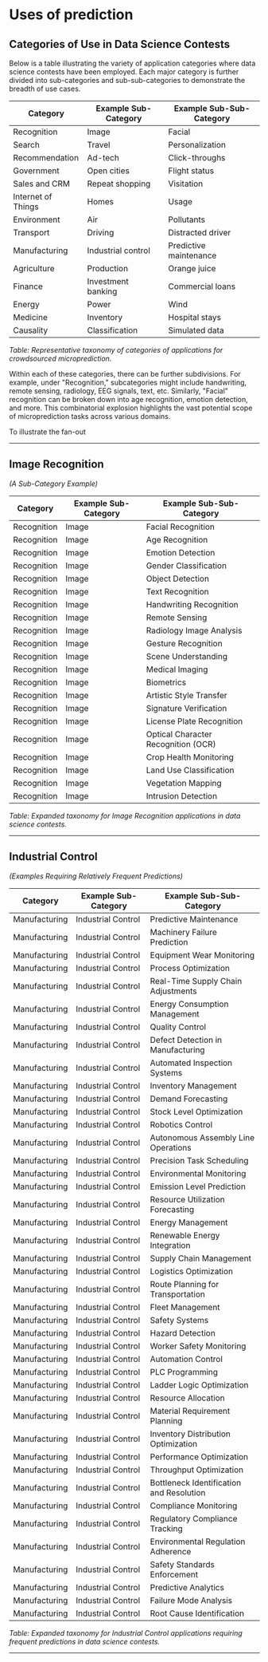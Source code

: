 # Uses of prediction



## Categories of Use in Data Science Contests

Below is a table illustrating the variety of application categories where data science contests have been employed. Each major category is further divided into sub-categories and sub-sub-categories to demonstrate the breadth of use cases.

| Category             | Example Sub-Category        | Example Sub-Sub-Category  |
|----------------------|-----------------------------|---------------------------|
| Recognition          | Image                       | Facial                    |
| Search               | Travel                      | Personalization           |
| Recommendation       | Ad-tech                     | Click-throughs            |
| Government           | Open cities                 | Flight status             |
| Sales and CRM        | Repeat shopping             | Visitation                |
| Internet of Things   | Homes                       | Usage                     |
| Environment          | Air                         | Pollutants                |
| Transport            | Driving                     | Distracted driver         |
| Manufacturing        | Industrial control          | Predictive maintenance    |
| Agriculture          | Production                  | Orange juice              |
| Finance              | Investment banking          | Commercial loans          |
| Energy               | Power                       | Wind                      |
| Medicine             | Inventory                   | Hospital stays            |
| Causality            | Classification              | Simulated data            | 

*Table: Representative taxonomy of categories of applications for crowdsourced microprediction.*

Within each of these categories, there can be further subdivisions. For example, under "Recognition," subcategories might include handwriting, remote sensing, radiology, EEG signals, text, etc. 
Similarly, "Facial" recognition can be broken down into age recognition, emotion detection, and more. This combinatorial explosion highlights the vast potential scope of microprediction tasks across various domains.


To illustrate the fan-out


---
## Image Recognition
*(A Sub-Category Example)*

| Category    | Example Sub-Category | Example Sub-Sub-Category                |
|-------------|----------------------|-----------------------------------------|
| Recognition | Image                | Facial Recognition                      |
| Recognition | Image                | Age Recognition                         |
| Recognition | Image                | Emotion Detection                       |
| Recognition | Image                | Gender Classification                   |
| Recognition | Image                | Object Detection                        |
| Recognition | Image                | Text Recognition                        |
| Recognition | Image                | Handwriting Recognition                 |
| Recognition | Image                | Remote Sensing                          |
| Recognition | Image                | Radiology Image Analysis                |
| Recognition | Image                | Gesture Recognition                     |
| Recognition | Image                | Scene Understanding                     |
| Recognition | Image                | Medical Imaging                         |
| Recognition | Image                | Biometrics                              |
| Recognition | Image                | Artistic Style Transfer                 |
| Recognition | Image                | Signature Verification                  |
| Recognition | Image                | License Plate Recognition               |
| Recognition | Image                | Optical Character Recognition (OCR)     |
| Recognition | Image                | Crop Health Monitoring                  |
| Recognition | Image                | Land Use Classification                 |
| Recognition | Image                | Vegetation Mapping                      |
| Recognition | Image                | Intrusion Detection                     |

*Table: Expanded taxonomy for Image Recognition applications in data science contests.*

---
## Industrial Control
*(Examples Requiring Relatively Frequent Predictions)*

| Category      | Example Sub-Category | Example Sub-Sub-Category                  |
|---------------|----------------------|-------------------------------------------|
| Manufacturing | Industrial Control  | Predictive Maintenance                    |
| Manufacturing | Industrial Control  | Machinery Failure Prediction             |
| Manufacturing | Industrial Control  | Equipment Wear Monitoring                |
| Manufacturing | Industrial Control  | Process Optimization                      |
| Manufacturing | Industrial Control  | Real-Time Supply Chain Adjustments        |
| Manufacturing | Industrial Control  | Energy Consumption Management             |
| Manufacturing | Industrial Control  | Quality Control                           |
| Manufacturing | Industrial Control  | Defect Detection in Manufacturing         |
| Manufacturing | Industrial Control  | Automated Inspection Systems              |
| Manufacturing | Industrial Control  | Inventory Management                      |
| Manufacturing | Industrial Control  | Demand Forecasting                        |
| Manufacturing | Industrial Control  | Stock Level Optimization                  |
| Manufacturing | Industrial Control  | Robotics Control                          |
| Manufacturing | Industrial Control  | Autonomous Assembly Line Operations       |
| Manufacturing | Industrial Control  | Precision Task Scheduling                 |
| Manufacturing | Industrial Control  | Environmental Monitoring                  |
| Manufacturing | Industrial Control  | Emission Level Prediction                 |
| Manufacturing | Industrial Control  | Resource Utilization Forecasting          |
| Manufacturing | Industrial Control  | Energy Management                         |
| Manufacturing | Industrial Control  | Renewable Energy Integration              |
| Manufacturing | Industrial Control  | Supply Chain Management                   |
| Manufacturing | Industrial Control  | Logistics Optimization                    |
| Manufacturing | Industrial Control  | Route Planning for Transportation         |
| Manufacturing | Industrial Control  | Fleet Management                          |
| Manufacturing | Industrial Control  | Safety Systems                            |
| Manufacturing | Industrial Control  | Hazard Detection                          |
| Manufacturing | Industrial Control  | Worker Safety Monitoring                  |
| Manufacturing | Industrial Control  | Automation Control                        |
| Manufacturing | Industrial Control  | PLC Programming                           |
| Manufacturing | Industrial Control  | Ladder Logic Optimization                 |
| Manufacturing | Industrial Control  | Resource Allocation                       |
| Manufacturing | Industrial Control  | Material Requirement Planning             |
| Manufacturing | Industrial Control  | Inventory Distribution Optimization       |
| Manufacturing | Industrial Control  | Performance Optimization                  |
| Manufacturing | Industrial Control  | Throughput Optimization                   |
| Manufacturing | Industrial Control  | Bottleneck Identification and Resolution  |
| Manufacturing | Industrial Control  | Compliance Monitoring                     |
| Manufacturing | Industrial Control  | Regulatory Compliance Tracking            |
| Manufacturing | Industrial Control  | Environmental Regulation Adherence        |
| Manufacturing | Industrial Control  | Safety Standards Enforcement              |
| Manufacturing | Industrial Control  | Predictive Analytics                      |
| Manufacturing | Industrial Control  | Failure Mode Analysis                     |
| Manufacturing | Industrial Control  | Root Cause Identification                 |

*Table: Expanded taxonomy for Industrial Control applications requiring frequent predictions in data science contests.*

---
